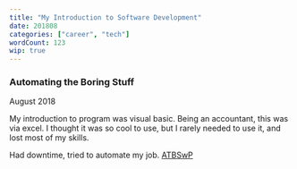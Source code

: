 ```yaml
---
title: "My Introduction to Software Development"
date: 201808
categories: ["career", "tech"]
wordCount: 123
wip: true
---
```


### Automating the Boring Stuff

August 2018

My introduction to program was visual basic. Being an accountant, this was via excel. I thought it was so cool to use, but I rarely needed to use it, and lost most of my skills.

Had downtime, tried to automate my job. [ATBSwP](https://automatetheboringstuff.com/)
